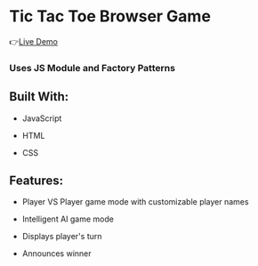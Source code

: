 # Tic Tac Toe Browser Game

:point_right:[Live Demo](https://isabelleann.github.io/TICTACTOE/)

### Uses JS Module and Factory Patterns

## Built With:
  * JavaScript

  * HTML

  * CSS

## Features:
  * Player VS Player game mode with customizable player names

  * Intelligent AI game mode

  * Displays player's turn

  * Announces winner


